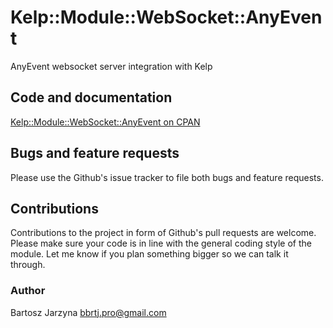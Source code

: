 # Kelp::Module::WebSocket::AnyEvent
AnyEvent websocket server integration with Kelp

## Code and documentation
[Kelp::Module::WebSocket::AnyEvent on CPAN](https://metacpan.org/release/Kelp-Module-WebSocket-AnyEvent)

## Bugs and feature requests
Please use the Github's issue tracker to file both bugs and feature requests.

## Contributions
Contributions to the project in form of Github's pull requests are
welcome. Please make sure your code is in line with the general
coding style of the module. Let me know if you plan something
bigger so we can talk it through.

### Author
Bartosz Jarzyna <bbrtj.pro@gmail.com>


